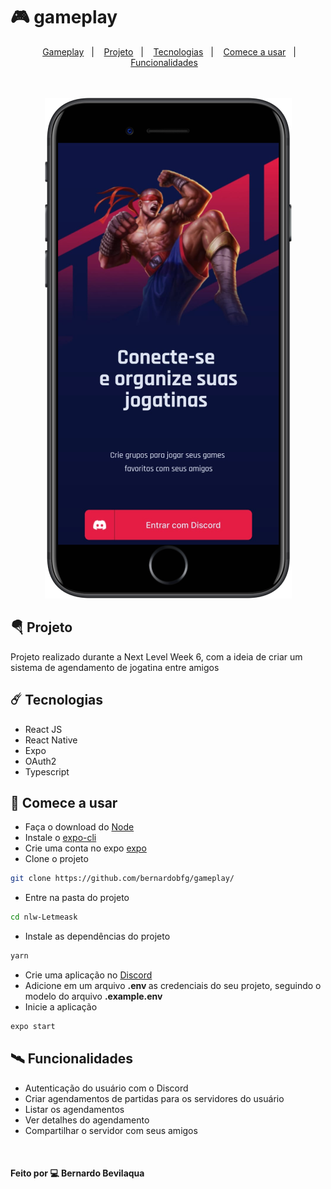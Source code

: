 # 🎮 gameplay

<p align="center">&nbsp;&nbsp;&nbsp;
<a href="#-gameplay">Gameplay</a>&nbsp;&nbsp;&nbsp;|&nbsp;&nbsp;&nbsp;
<a href="#-projeto">Projeto</a>&nbsp;&nbsp;&nbsp;|&nbsp;&nbsp;&nbsp;
<a href="#%EF%B8%8F--tecnologias">Tecnologias</a>&nbsp;&nbsp;&nbsp;|&nbsp;&nbsp;&nbsp;
<a href="#-comece-a-usar">Comece a usar</a>&nbsp;&nbsp;&nbsp;|&nbsp;&nbsp;&nbsp;
<a href="#%EF%B8%8F-funcionalidades">Funcionalidades</a>&nbsp;&nbsp;&nbsp;


 <br/>
 <br/>
 <br/>
  
 <div align="center">
  <img src="https://github.com/bernardobfg/gameplay/blob/main/src/assets/gameplay_device.png" alt="gameplay"/>
</div>

## 🪂 Projeto 
Projeto realizado durante a Next Level Week 6, com a ideia de criar um sistema de agendamento de jogatina entre amigos



##  ☄️  Tecnologias
* React JS
* React Native
* Expo
* OAuth2
* Typescript


## 🚀 Comece a usar
* Faça o download do [Node](https://nodejs.org/en/)
* Instale o [expo-cli](https://docs.expo.dev/workflow/expo-cli/https://docs.expo.dev/workflow/expo-cli/)
* Crie uma conta no expo [expo](https://expo.dev/)
* Clone o projeto
```bash
git clone https://github.com/bernardobfg/gameplay/
```
* Entre na pasta do projeto
```bash
cd nlw-Letmeask
```
* Instale as dependências do projeto
```bash
yarn
```
* Crie uma aplicação no [Discord](https://ptb.discord.com/developers/applications)
* Adicione em um arquivo <strong>.env </strong> as credenciais do seu projeto, seguindo o modelo do arquivo <strong>.example.env</strong>
* Inicie a aplicação
``` bash
expo start
```


## 🛰️ Funcionalidades
* Autenticação do usuário com o Discord
* Criar agendamentos de partidas para os servidores do usuário
* Listar os agendamentos
* Ver detalhes do agendamento
* Compartilhar o servidor com seus amigos






<br/>

#### Feito por :computer: Bernardo Bevilaqua
